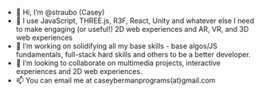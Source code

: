 - 👋 Hi, I’m @straubo (Casey)
- 👀 I use JavaScript, THREE.js, R3F, React, Unity and whatever else I need to make engaging (or useful!) 2D web experiences and AR, VR, and 3D web experiences
- 🌱 I’m working on solidifying all my base skills - base algos/JS fundamentals, full-stack hard skills and others to be a better developer.
- 💞️ I’m looking to collaborate on multimedia projects, interactive experiences and 2D web experiences.
- 📫 You can email me at caseybermanprograms(at)gmail.com

<!---
straubo/straubo is a ✨ special ✨ repository because its `README.md` (this file) appears on your GitHub profile.
You can click the Preview link to take a look at your changes.
--->
